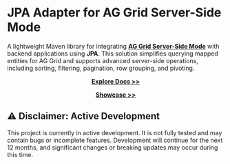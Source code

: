 # **JPA Adapter for AG Grid Server-Side Mode**

A lightweight Maven library for integrating **[AG Grid Server-Side Mode](https://ag-grid.com/angular-data-grid/server-side-model/)** with backend applications using **JPA**. This solution simplifies querying mapped entities for AG Grid and supports advanced server-side operations, including sorting, filtering, pagination, row grouping, and pivoting.

<p align="center">
   <a href="https://smolcan.github.io/ag-grid-jpa-adapter/"><strong>Explore Docs >></strong></a>
</p>
<p align="center">
   <a href="https://github.com/smolcan/ag-grid-jpa-adapter-showcase"><strong>Showcase >></strong></a>
</p>

## **⚠️ Disclaimer: Active Development**
This project is currently in active development.
It is not fully tested and may contain bugs or incomplete features.
Development will continue for the next 12 months, and significant changes or breaking updates may occur during this time.

